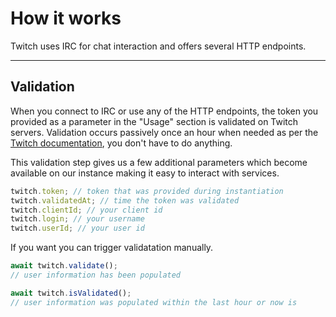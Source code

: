 # How it works

Twitch uses IRC for chat interaction and offers several HTTP endpoints.

---
## Validation

When you connect to IRC or use any of the HTTP endpoints, the token you provided as a parameter in the "Usage" section is validated on Twitch servers. Validation occurs passively once an hour when needed as per the [Twitch documentation](https://dev.twitch.tv/docs/authentication/#validating-requests), you don't have to do anything.

This validation step gives us a few additional parameters which become available on our instance making it easy to interact with services.

```javascript
twitch.token; // token that was provided during instantiation
twitch.validatedAt; // time the token was validated
twitch.clientId; // your client id
twitch.login; // your username
twitch.userId; // your user id
```

If you want you can trigger validatation manually.

```javascript
await twitch.validate();
// user information has been populated

await twitch.isValidated();
// user information was populated within the last hour or now is
```
